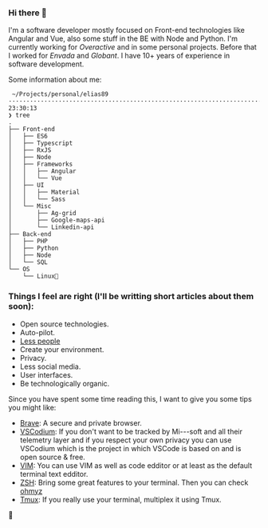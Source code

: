 ### Hi there 👋

I'm a software developer mostly focused on Front-end technologies like Angular and Vue, also some stuff in the BE with Node and Python. I'm currently working for _Overactive_ and in some personal projects. Before that I worked for _Envada_ and _Globant_. I have 10+ years of experience in software development. 

Some information about me:
```
 ~/Projects/personal/elias89 ············································································ 23:30:13
❯ tree
.
├── Front-end
│   ├── ES6
│   ├── Typescript
│   ├── RxJS
│   ├── Node
│   ├── Frameworks
│   │   ├── Angular
│   │   └── Vue
│   ├── UI
│   │   ├── Material
│   │   └── Sass
│   └── Misc
│       ├── Ag-grid
│       ├── Google-maps-api
│       └── Linkedin-api
├── Back-end
│   ├── PHP
│   ├── Python
│   ├── Node
│   └── SQL
└── OS
    └── Linux💛
```

### Things I feel are right (I'll be writting short articles about them soon):

- Open source technologies.
- Auto-pilot.
- [Less people](posts/less-people.md)
- Create your environment.
- Privacy.
- Less social media.
- User interfaces.
- Be technologically organic.

Since you have spent some time reading this, I want to give you some tips you might like:

- [Brave](https://brave.com/): A secure and private browser.
- [VSCodium](https://vscodium.com/): If you don't want to be tracked by Mi---soft and all their telemetry layer and if you respect your own privacy you can use VSCodium which is the project in which VSCode is based on and is open source & free.
- [VIM](https://www.vim.org/): You can use VIM as well as code edditor or at least as the default terminal text edditor.
- [ZSH](https://www.zsh.org/): Bring some great features to your terminal. Then you can check [ohmyz](https://ohmyz.sh/)
- [Tmux](https://github.com/tmux/tmux/wiki): If you really use your terminal, multiplex it using Tmux.

🥃
